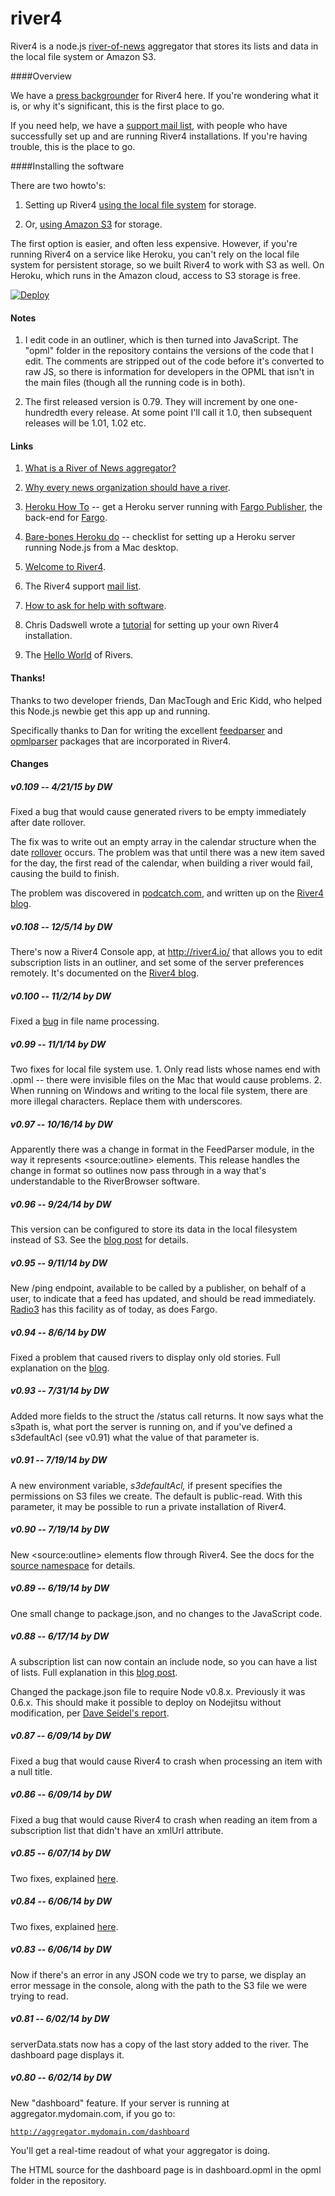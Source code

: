 river4
======

River4 is a node.js <a href="http://scripting.com/2014/06/02/whatIsARiverOfNewsAggregator.html">river-of-news</a> aggregator that stores its lists and data in the local file system or Amazon S3.

####Overview

We have a <a href="http://river4.smallpict.com/2014/06/04/welcomeToRiver4.html">press backgrounder</a> for River4 here. If you're wondering what it is, or why it's significant, this is the first place to go.

If you need help, we have a <a href="https://groups.google.com/forum/?fromgroups#!forum/river4">support mail list</a>, with people who have successfully set up and are running River4 installations. If you're having trouble, this is the place to go.

####Installing the software

There are two howto's:

1. Setting up River4 <a href="http://river4.smallpict.com/2014/09/25/bareBonesRiver4Howto.html">using the local file system</a> for storage.

2. Or, <a href="http://river4.smallpict.com/2014/10/17/usingRiver4WithS3Storage.html">using Amazon S3</a> for storage.

The first option is easier, and often less expensive. However, if you're running River4 on a service like Heroku, you can't rely on the local file system for persistent storage, so we built River4 to work with S3 as well. On Heroku, which runs in the Amazon cloud, access to S3 storage is free.

[![Deploy](https://www.herokucdn.com/deploy/button.png)](https://heroku.com/deploy)


#### Notes

1. I edit code in an outliner, which is then turned into JavaScript. The "opml" folder in the repository contains the versions of the code that I edit. The comments are stripped out of the code before it's converted to raw JS, so there is information for developers in the OPML that isn't in the main files (though all the running code is in both).

2. The first released version is 0.79. They will increment by one one-hundredth every release. At some point I'll call it 1.0, then subsequent releases will be 1.01, 1.02 etc.

#### Links

1. <a href="http://scripting.com/2014/06/02/whatIsARiverOfNewsAggregator.html">What is a River of News aggregator?</a>

2. <a href="http://www.niemanlab.org/2012/03/dave-winer-heres-why-every-news-organization-should-have-a-river/">Why every news organization should have a river</a>.

3. <a href="http://scripting.com/2014/02/06/herokuForPoetsBeta.html">Heroku How To</a> -- get a Heroku server running with <a href="https://github.com/scripting/fargoPublisher">Fargo Publisher</a>, the back-end for <a href="http://fargo.io/">Fargo</a>. 

4. <a href="http://scripting.com/2014/04/20/barebonesHerokuDo.html">Bare-bones Heroku do</a> -- checklist for setting up a Heroku server running Node.js from a Mac desktop.

5. <a href="http://river4.smallpict.com/2014/06/04/welcomeToRiver4.html">Welcome to River4</a>.

6. The River4 support <a href="https://groups.google.com/forum/?fromgroups#!forum/river4">mail list</a>. 

7. <a href="http://scripting.com/2014/03/19/howToAskForHelpWithSoftware.html">How to ask for help with software</a>.

8. Chris Dadswell wrote a <a href="http://scriven.chrisdadswell.co.uk/users/scriven/articles/howToSetupAFargoRiverOfNews.html">tutorial</a> for setting up your own River4 installation. 

9. The <a href="http://river4.smallpict.com/2014/10/05/theHelloWorldOfRivers.html">Hello World</a> of Rivers.

#### Thanks!

Thanks to two developer friends, Dan MacTough and Eric Kidd, who helped this Node.js newbie get this app up and running. 

Specifically thanks to Dan for writing the excellent <a href="https://github.com/danmactough/node-feedparser">feedparser</a> and <a href="https://github.com/danmactough/node-opmlparser">opmlparser</a> packages that are incorporated in River4. 

#### Changes

##### v0.109 -- 4/21/15 by DW

Fixed a bug that would cause generated rivers to be empty immediately after date rollover. 

The fix was to write out an empty array in the calendar structure when the date <a href="https://github.com/scripting/river4/blob/master/river4.js#L1543">rollover</a> occurs. The problem was that until there was a new item saved for the day, the first read of the calendar, when building a river would fail, causing the build to finish. 

The problem was discovered in <a href="http://podcatch.com/">podcatch.com</a>, and written up on the <a href="http://river4.smallpict.com/2015/04/21/foundASeriousRiver4Problem.html">River4 blog</a>.

##### v0.108 -- 12/5/14 by DW

There's now a River4 Console app, at http://river4.io/ that allows you to edit subscription lists in an outliner, and set some of the server preferences remotely. It's documented on the <a href="http://river4.smallpict.com/2014/12/05/newRiver4NewDashboardApp.html">River4 blog</a>. 

##### v0.100 -- 11/2/14 by DW

Fixed a <a href="https://groups.google.com/forum/?fromgroups#!topic/river4/vBU14ymOoaQ">bug</a> in file name processing.

##### v0.99 -- 11/1/14 by DW

Two fixes for local file system use. 1. Only read lists whose names end with .opml -- there were invisible files on the Mac that would cause problems. 2. When running on Windows and writing to the local file system, there are more illegal characters. Replace them with underscores.

##### v0.97 -- 10/16/14 by DW

Apparently there was a change in format in the FeedParser module, in the way it represents &lt;source:outline> elements. This release handles the change in format so outlines now pass through in a way that's understandable to the RiverBrowser software.


##### v0.96 -- 9/24/14 by DW

This version can be configured to store its data in the local filesystem instead of S3. See the <a href="http://river4.smallpict.com/2014/09/24/river4WorksWithLocalFilesystem.html">blog post</a> for details.

##### v0.95 -- 9/11/14 by DW

New /ping endpoint, available to be called by a publisher, on behalf of a user, to indicate that a feed has updated, and should be read immediately. <a href="http://radio3.smallpict.com/2014/09/11/radio3053HasASimpleApi.html">Radio3</a> has this facility as of today, as does Fargo. 


##### v0.94 -- 8/6/14 by DW

Fixed a problem that caused rivers to display only old stories. Full explanation on the <a href="http://river4.smallpict.com/2014/08/06/river4V094.html">blog</a>.

##### v0.93 -- 7/31/14 by DW

Added more fields to the struct the /status call returns. It now says what the s3path is, what port the server is running on, and if you've defined a s3defaultAcl (see v0.91) what the value of that parameter is.

##### v0.91 -- 7/19/14 by DW

A new environment variable, <i>s3defaultAcl,</i> if present specifies the permissions on S3 files we create. The default is public-read. With this parameter, it may be possible to run a private installation of River4. 

##### v0.90 -- 7/19/14 by DW

New &lt;source:outline> elements flow through River4. See the docs for the <a href="http://source.smallpict.com/2014/07/12/theSourceNamespace.html">source namespace</a> for details. 

##### v0.89 -- 6/19/14 by DW

One small change to package.json, and no changes to the JavaScript code.

##### v0.88 -- 6/17/14 by DW

A subscription list can now contain an include node, so you can have a list of lists. Full explanation in this <a href="http://river4.smallpict.com/2014/06/17/river4V088.html">blog post</a>.

Changed the package.json file to require Node v0.8.x. Previously it was 0.6.x. This should make it possible to deploy on Nodejitsu without modification, per <a href="https://groups.google.com/d/msg/river4/r8kSLjfZo6Q/msXpBg_6zG0J">Dave Seidel's report</a>.

##### v0.87 -- 6/09/14 by DW

Fixed a bug that would cause River4 to crash when processing an item with a null title. 

##### v0.86 -- 6/09/14 by DW

Fixed a bug that would cause River4 to crash when reading an item from a subscription list that didn't have an xmlUrl attribute. 

##### v0.85 -- 6/07/14 by DW

Two fixes, explained <a href="http://river4.smallpict.com/2014/06/07/river4V085.html">here</a>.

##### v0.84 -- 6/06/14 by DW

Two fixes, explained <a href="http://river4.smallpict.com/2014/06/06/river4V084.html">here</a>.

##### v0.83 -- 6/06/14 by DW

Now if there's an error in any JSON code we try to parse, we display an error message in the console, along with the path to the S3 file we were trying to read. 

##### v0.81 -- 6/02/14 by DW

serverData.stats now has a copy of the last story added to the river. The dashboard page displays it.

##### v0.80 -- 6/02/14 by DW

New "dashboard" feature. If your server is running at aggregator.mydomain.com, if you go to:

<code>http://aggregator.mydomain.com/dashboard</code>

You'll get a real-time readout of what your aggregator is doing. 

The HTML source for the dashboard page is in dashboard.opml in the opml folder in the repository.


